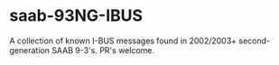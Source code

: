 # saab-93NG-IBUS
A collection of known I-BUS messages found in 2002/2003+ second-generation SAAB 9-3's. PR's welcome.
